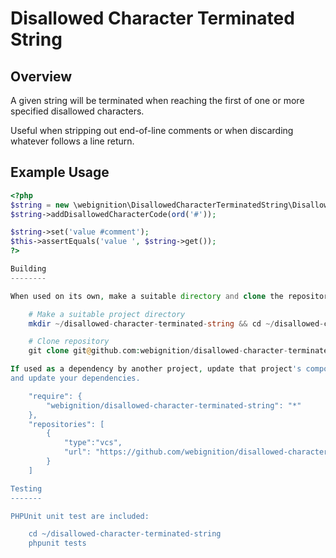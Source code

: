 Disallowed Character Terminated String
======================================

Overview
---------

A given string will be terminated when reaching the first of one or more specified
disallowed characters.

Useful when stripping out end-of-line comments or when discarding whatever follows
a line return.

Example Usage
---------------

```php
<?php
$string = new \webignition\DisallowedCharacterTerminatedString\DisallowedCharacterTerminatedString();
$string->addDisallowedCharacterCode(ord('#'));

$string->set('value #comment');
$this->assertEquals('value ', $string->get());
?>

Building
--------

When used on its own, make a suitable directory and clone the repository:

    # Make a suitable project directory
    mkdir ~/disallowed-character-terminated-string && cd ~/disallowed-character-terminated-string

    # Clone repository
    git clone git@github.com:webignition/disallowed-character-terminated-string.git .

If used as a dependency by another project, update that project's composer.json
and update your dependencies.

    "require": {
        "webignition/disallowed-character-terminated-string": "*"      
    },
    "repositories": [
        {
            "type":"vcs",
            "url": "https://github.com/webignition/disallowed-character-terminated-string"
        }
    ]

Testing
-------

PHPUnit unit test are included:

    cd ~/disallowed-character-terminated-string
    phpunit tests